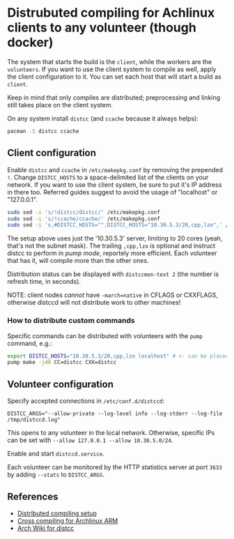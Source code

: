 # Distrubuted compiling for Achlinux clients to any volunteer (though docker)
The system that starts the build is the `client`, while the workers are the `volunteers`.
If you want to use the client system to compile as well, apply the client configuration to it.
You can set each host that will start a build as `client`.

Keep in mind that only compiles are distributed; preprocessing and linking still takes place on the client system.

On any system install `distcc` (and `ccache` because it always helps):
```sh
pacman -S distcc ccache
```

## Client configuration
Enable `distcc` and `ccache` in `/etc/makepkg.conf` by removing the prepended `!`.
Change `DISTCC_HOSTS` to a space-delimited list of the clients on your network.
If you want to use the client system, be sure to put it's IP address in there too.
Referred guides suggest to avoid the usage of "localhost" or "127.0.0.1".

```sh
sudo sed -i 's/!distcc/distcc/' /etc/makepkg.conf
sudo sed -i 's/!ccache/ccache/' /etc/makepkg.conf
sudo sed -i 's,#DISTCC_HOSTS="",DISTCC_HOSTS="10.30.5.3/20,cpp,lzo",' /etc/makepkg.conf
```
The setup above uses just the '10.30.5.3' server, limiting to 20 cores (yeah, that's not the subnet mask).
The trailing `,cpp,lzo` is optional and instruct distcc to perform in _pump mode_, reportely more efficient. Each volunteer that has it, will compile more than the other ones.

Distribution status can be displayed with `distccmon-text 2` (the number is refresh time, in seconds).

NOTE: client nodes *cannot* have `-march=native` in CFLAGS or CXXFLAGS, otherwise distccd will not distribute work to other machines!

### How to distribute custom commands
Specific commands can be distributed with volunteers with the `pump` command, e.g.:
```sh
export DISTCC_HOSTS="10.30.5.3/20,cpp,lzo localhost" # <- can be placed in .zshrc
pump make -j40 CC=distcc CXX=distcc
```

## Volunteer configuration
Specify accepted connections in `/etc/conf.d/distccd`:
```
DISTCC_ARGS="--allow-private --log-level info --log-stderr --log-file /tmp/distccd.log"
```
This opens to any volunteer in the local network. Otherwise, specific IPs can be set with `--allow 127.0.0.1 --allow 10.30.5.0/24`.

Enable and start `distccd.service`.

Each volunteer can be monitored by the HTTP statistics server at port `3633` by adding `--stats` to `DISTCC_ARGS`.

## References
- [Distributed compiling setup](https://archlinuxarm.org/wiki/Distributed_Compiling)
- [Cross compiling for Archlinux ARM](https://archlinuxarm.org/wiki/Distcc_Cross-Compiling)
- [Arch Wiki for distcc](https://wiki.archlinux.org/title/Distcc)

